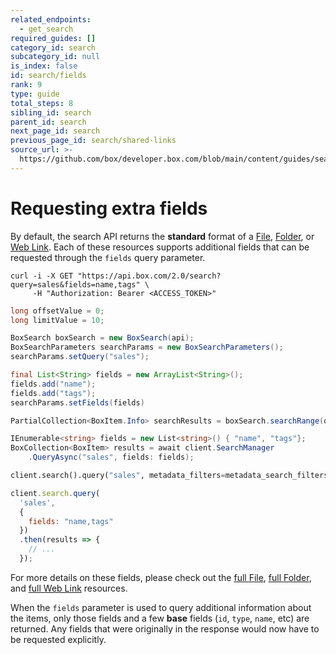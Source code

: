 ```yaml
---
related_endpoints:
  - get_search
required_guides: []
category_id: search
subcategory_id: null
is_index: false
id: search/fields
rank: 9
type: guide
total_steps: 8
sibling_id: search
parent_id: search
next_page_id: search
previous_page_id: search/shared-links
source_url: >-
  https://github.com/box/developer.box.com/blob/main/content/guides/search/9-fields.md
---
```

# Requesting extra fields

By default, the search API returns the **standard** format of a
[File](r://file), [Folder](r://folder), or [Web Link](r://web_link). Each of
these resources supports additional fields that can be requested through the
`fields` query parameter.

<!-- markdownlint-disable line-length -->

<Tabs>

<Tab title='cURL'>

```curl
curl -i -X GET "https://api.box.com/2.0/search?query=sales&fields=name,tags" \
     -H "Authorization: Bearer <ACCESS_TOKEN>"
```

</Tab>

<Tab title='Java'>

```java
long offsetValue = 0;
long limitValue = 10;

BoxSearch boxSearch = new BoxSearch(api);
BoxSearchParameters searchParams = new BoxSearchParameters();
searchParams.setQuery("sales");

final List<String> fields = new ArrayList<String>();
fields.add("name");
fields.add("tags");
searchParams.setFields(fields)

PartialCollection<BoxItem.Info> searchResults = boxSearch.searchRange(offsetValue, limitValue, searchParams);
```

</Tab>

<Tab title='.NET'>

```csharp
IEnumerable<string> fields = new List<string>() { "name", "tags"};
BoxCollection<BoxItem> results = await client.SearchManager
    .QueryAsync("sales", fields: fields);
```

</Tab>

<Tab title='Python'>

```py
client.search().query("sales", metadata_filters=metadata_search_filters, fields=["name", "tags"])
```

</Tab>

<Tab title='Node'>

```js
client.search.query(
  'sales',
  {
    fields: "name,tags"
  })
  .then(results => {
    // ...
  });
```

</Tab>

</Tabs>

<!-- markdownlint-enable line-length -->

<Message info>

For more details on these fields, please check out the
[full File](r://file--full), [full Folder](r://folder--full),
and [full Web Link](r://web_link--full) resources.

</Message>

<Message warning>

When the `fields` parameter is used to query additional information about the
items, only those fields and a few **base** fields (`id`, `type`, `name`, etc)
are returned. Any fields that were originally in the response would now have to
be requested explicitly.

</Message>